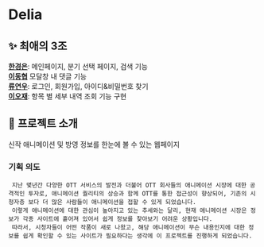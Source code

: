 # Delia

## ✨ 최애의 3조
**[한경은](https://github.com/hankyungeun)**: 메인페이지, 분기 선택 페이지, 검색 기능 <br>
**[이동협](https://github.com/Leedonghyeob)** 모달창 내 댓글 기능 <br>
**[류연우](https://github.com/ryu5110)**: 로그인, 회원가입, 아이디&비밀번호 찾기 <br>
**[이오재](https://github.com/ojlee6207)**: 항목 별 세부 내역 조회 기능 구현 <br>

## 📝 프로젝트 소개
신작 애니메이션 및 방영 정보를 한눈에 볼 수 있는 웹페이지 
### 기획 의도
```
 지난 몇년간 다양한 OTT 서비스의 발전과 더불어 OTT 회사들의 애니메이션 시장에 대한 공격적인 투자로, 애니메이션 퀄리티의 상승과 함께 OTT를 통한 접근성이 향상되어, 기존의 시청자층 보다 더 많은 사람들이 애니메이션을 접할 수 있게 되었습니다.
 이렇게 애니메이션에 대한 관심이 높아지고 있는 추세와는 달리, 현재 애니메이션 시장은 정보가 각종 사이트에 흩어져 있어서 쉽게 정보를 찾아보기 어려운 상황입니다.
 따라서, 시청자들이 어떤 작품이 새로 나왔고, 해당 애니메이션이 무슨 내용인지에 대한 정보를 쉽게 확인할 수 있는 사이트가 필요하다는 생각에 이 프로젝트를 진행하게 되었습니다.
```
